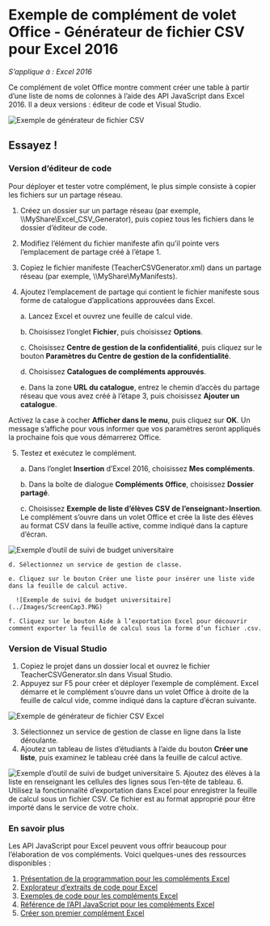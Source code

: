 # Exemple de complément de volet Office - Générateur de fichier CSV pour Excel 2016

_S’applique à : Excel 2016_

Ce complément de volet Office montre comment créer une table à partir d’une liste de noms de colonnes à l’aide des API JavaScript dans Excel 2016. Il a deux versions : éditeur de code et Visual Studio.

![Exemple de générateur de fichier CSV](../Images/ScreenCap1.PNG)

## Essayez !
### Version d’éditeur de code

Pour déployer et tester votre complément, le plus simple consiste à copier les fichiers sur un partage réseau.

1.  Créez un dossier sur un partage réseau (par exemple, \\\MyShare\Excel_CSV_Generator), puis copiez tous les fichiers dans le dossier d’éditeur de code. 
2.  Modifiez l’élément <SourceLocation> du fichier manifeste afin qu’il pointe vers l’emplacement de partage créé à l’étape 1. 
3.  Copiez le fichier manifeste (TeacherCSVGenerator.xml) dans un partage réseau (par exemple, \\\MyShare\MyManifests).
4.  Ajoutez l’emplacement de partage qui contient le fichier manifeste sous forme de catalogue d’applications approuvées dans Excel.

    a. Lancez Excel et ouvrez une feuille de calcul vide.  
    
    b. Choisissez l’onglet **Fichier**, puis choisissez **Options**.
    
    c. Choisissez **Centre de gestion de la confidentialité**, puis cliquez sur le bouton **Paramètres du Centre de gestion de la confidentialité**.
    
    d. Choisissez **Catalogues de compléments approuvés**.
    
    e. Dans la zone **URL du catalogue**, entrez le chemin d’accès du partage réseau que vous avez créé à l’étape 3, puis choisissez **Ajouter un catalogue**.
    
   Activez la case à cocher **Afficher dans le menu**, puis cliquez sur **OK**. Un message s’affiche pour vous informer que vos paramètres seront appliqués la prochaine fois que vous démarrerez Office. 
        
5.  Testez et exécutez le complément. 

    a. Dans l’onglet **Insertion** d’Excel 2016, choisissez **Mes compléments**. 
    
    b. Dans la boîte de dialogue **Compléments Office**, choisissez **Dossier partagé**.
    
    c. Choisissez **Exemple de liste d’élèves CSV de l’enseignant**>**Insertion**. Le complément s’ouvre dans un volet Office et crée la liste des élèves au format CSV dans la feuille active, comme indiqué dans la capture d’écran. 
      
   ![Exemple d’outil de suivi de budget universitaire](../Images/ScreenCap2.PNG) 

    d. Sélectionnez un service de gestion de classe.
    
    e. Cliquez sur le bouton Créer une liste pour insérer une liste vide dans la feuille de calcul active.  
    
      ![Exemple de suivi de budget universitaire](../Images/ScreenCap3.PNG) 
      
    f. Cliquez sur le bouton Aide à l’exportation Excel pour découvrir comment exporter la feuille de calcul sous la forme d’un fichier .csv.  
  
    
### Version de Visual Studio
1.  Copiez le projet dans un dossier local et ouvrez le fichier TeacherCSVGenerator.sln dans Visual Studio.
2.  Appuyez sur F5 pour créer et déployer l’exemple de complément. Excel démarre et le complément s’ouvre dans un volet Office à droite de la feuille de calcul vide, comme indiqué dans la capture d’écran suivante. 
        
  ![Exemple de générateur de fichier CSV Excel](../Images/ScreenCap1.PNG) 

3.  Sélectionnez un service de gestion de classe en ligne dans la liste déroulante.
4.  Ajoutez un tableau de listes d’étudiants à l’aide du bouton **Créer une liste**, puis examinez le tableau créé dans la feuille de calcul active.

  ![Exemple d’outil de suivi de budget universitaire](../Images/ScreenCap3.PNG) 
5.  Ajoutez des élèves à la liste en renseignant les cellules des lignes sous l’en-tête de tableau.
6.  Utilisez la fonctionnalité d’exportation dans Excel pour enregistrer la feuille de calcul sous un fichier CSV. Ce fichier est au format approprié pour être importé dans le service de votre choix.


### En savoir plus

Les API JavaScript pour Excel peuvent vous offrir beaucoup pour l’élaboration de vos compléments. Voici quelques-unes des ressources disponibles : 

1.  [Présentation de la programmation pour les compléments Excel](https://github.com/OfficeDev/office-js-docs/blob/master/excel/excel-add-ins-programming-overview.md)
2.  [Explorateur d’extraits de code pour Excel](http://officesnippetexplorer.azurewebsites.net/#/snippets/excel)
3.  [Exemples de code pour les compléments Excel](https://github.com/OfficeDev/office-js-docs/blob/master/excel/excel-add-ins-code-samples.md) 
4.  [Référence de l’API JavaScript pour les compléments Excel](https://github.com/OfficeDev/office-js-docs/blob/master/excel/excel-add-ins-javascript-reference.md)
5.  [Créer son premier complément Excel](https://github.com/OfficeDev/office-js-docs/blob/master/excel/build-your-first-excel-add-in.md)

